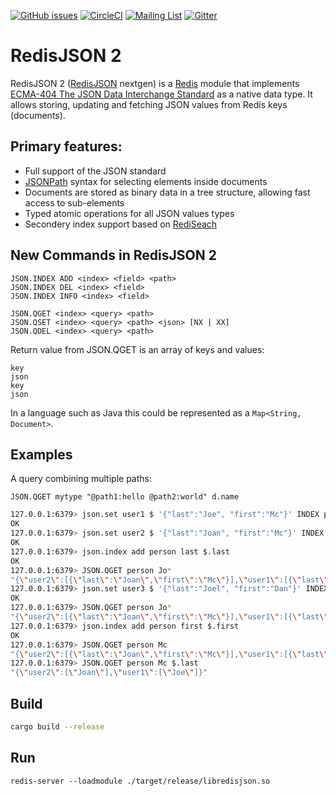 [![GitHub issues](https://img.shields.io/github/release/RedisJSON/RedisDoc.svg)](https://github.com/RedisJSON/RedisDoc/releases/latest)
[![CircleCI](https://circleci.com/gh/RedisJSON/RedisDoc/tree/master.svg?style=svg)](https://circleci.com/gh/RedisJSON/RedisDoc/tree/master)
[![Mailing List](https://img.shields.io/badge/Mailing%20List-RedisJSON-blue)](https://groups.google.com/forum/#!forum/redisjson)
[![Gitter](https://badges.gitter.im/RedisLabs/RedisJSON.svg)](https://gitter.im/RedisLabs/RedisJSON?utm_source=badge&utm_medium=badge&utm_campaign=pr-badge)

# RedisJSON 2

RedisJSON 2 ([RedisJSON](https://github.com/RedisJSON/RedisJSON) nextgen) is a [Redis](https://redis.io/) module that implements [ECMA-404 The JSON Data Interchange Standard](http://json.org/) as a native data type. It allows storing, updating and fetching JSON values from Redis keys (documents).

## Primary features:

* Full support of the JSON standard
* [JSONPath](http://goessner.net/articles/JsonPath/) syntax for selecting elements inside documents
* Documents are stored as binary data in a tree structure, allowing fast access to sub-elements
* Typed atomic operations for all JSON values types
* Secondery index support based on [RediSeach](http://redisearch.io)


## New Commands in RedisJSON 2

    JSON.INDEX ADD <index> <field> <path>
    JSON.INDEX DEL <index> <field>
    JSON.INDEX INFO <index> <field>

    JSON.QGET <index> <query> <path>
    JSON.QSET <index> <query> <path> <json> [NX | XX]
    JSON.QDEL <index> <query> <path>

Return value from JSON.QGET is an array of keys and values:

    key
    json
    key
    json

In a language such as Java this could be represented as a `Map<String, Document>`.
    
## Examples

A query combining multiple paths:
    
    JSON.QGET mytype "@path1:hello @path2:world" d.name
    
    
```bash
127.0.0.1:6379> json.set user1 $ '{"last":"Joe", "first":"Mc"}' INDEX person
OK
127.0.0.1:6379> json.set user2 $ '{"last":"Joan", "first":"Mc"}' INDEX person
OK
127.0.0.1:6379> json.index add person last $.last
OK
127.0.0.1:6379> JSON.QGET person Jo*
"{\"user2\":[{\"last\":\"Joan\",\"first\":\"Mc\"}],\"user1\":[{\"last\":\"Joe\",\"first\":\"Mc\"}]}"
127.0.0.1:6379> json.set user3 $ '{"last":"Joel", "first":"Dan"}' INDEX person
OK
127.0.0.1:6379> JSON.QGET person Jo*
"{\"user2\":[{\"last\":\"Joan\",\"first\":\"Mc\"}],\"user1\":[{\"last\":\"Joe\",\"first\":\"Mc\"}],\"user3\":[{\"last\":\"Joel\",\"first\":\"Dan\"}]}"
127.0.0.1:6379> json.index add person first $.first
OK
127.0.0.1:6379> JSON.QGET person Mc
"{\"user2\":[{\"last\":\"Joan\",\"first\":\"Mc\"}],\"user1\":[{\"last\":\"Joe\",\"first\":\"Mc\"}]}"
127.0.0.1:6379> JSON.QGET person Mc $.last
"{\"user2\":[\"Joan\"],\"user1\":[\"Joe\"]}"
```
    


## Build

```bash
cargo build --release
```

## Run

```
redis-server --loadmodule ./target/release/libredisjson.so
```
